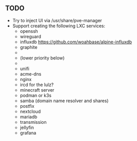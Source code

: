 ## TODO

- Try to inject UI via /usr/share/pve-manager
- Support creating the following LXC services:
    - openssh
    - wireguard
    - influxdb https://github.com/woahbase/alpine-influxdb
    - graphite
    -
    - (lower priority below)
    -
    - unifi
    - acme-dns
    - nginx
    - ircd for the lulz?
    - minecraft server
    - podman or k3s
    - samba (domain name resolver and shares)
    - postfix
    - nextcloud
    - mariadb
    - transmission
    - jellyfin
    - grafana

